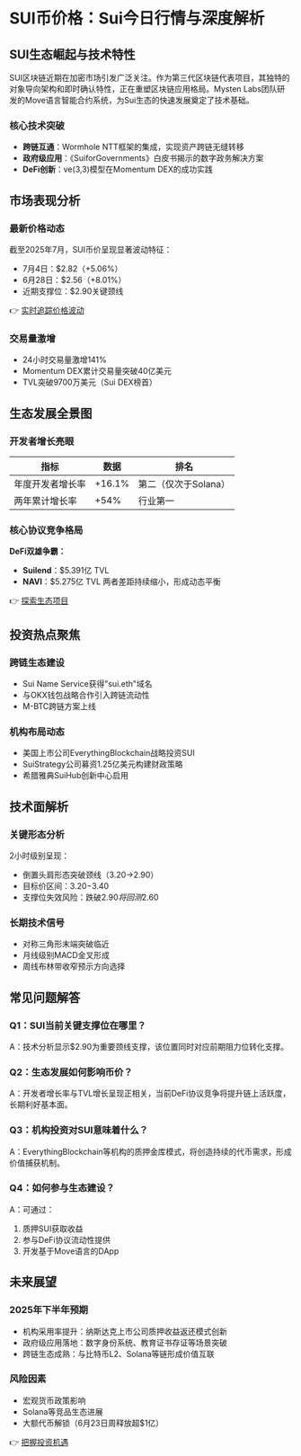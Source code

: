 # SUI币价格：Sui今日行情与深度解析

## SUI生态崛起与技术特性

SUI区块链近期在加密市场引发广泛关注。作为第三代区块链代表项目，其独特的对象导向架构和即时确认特性，正在重塑区块链应用格局。Mysten Labs团队研发的Move语言智能合约系统，为Sui生态的快速发展奠定了技术基础。

### 核心技术突破
- **跨链互通**：Wormhole NTT框架的集成，实现资产跨链无缝转移
- **政府级应用**：《SuiforGovernments》白皮书揭示的数字政务解决方案
- **DeFi创新**：ve(3,3)模型在Momentum DEX的成功实践

## 市场表现分析

### 最新价格动态
截至2025年7月，SUI币价呈现显著波动特征：
- 7月4日：$2.82（+5.06%）
- 6月28日：$2.56（+8.01%）
- 近期支撑位：$2.90关键颈线

👉 [实时追踪价格波动](https://bit.ly/okx_welcome)

### 交易量激增
- 24小时交易量激增141%
- Momentum DEX累计交易量突破40亿美元
- TVL突破9700万美元（Sui DEX榜首）

## 生态发展全景图

### 开发者增长亮眼
| 指标 | 数据 | 排名 |
|------|------|------|
| 年度开发者增长率 | +16.1% | 第二（仅次于Solana） |
| 两年累计增长率 | +54% | 行业第一 |

### 核心协议竞争格局
**DeFi双雄争霸：**
- **Suilend**：$5.391亿 TVL
- **NAVI**：$5.275亿 TVL
两者差距持续缩小，形成动态平衡

👉 [探索生态项目](https://bit.ly/okx_welcome)

## 投资热点聚焦

### 跨链生态建设
- Sui Name Service获得"sui.eth"域名
- 与OKX钱包战略合作引入跨链流动性
- M-BTC跨链方案上线

### 机构布局动态
- 美国上市公司EverythingBlockchain战略投资SUI
- SuiStrategy公司募资1.25亿美元构建财政策略
- 希腊雅典SuiHub创新中心启用

## 技术面解析

### 关键形态分析
2小时级别呈现：
- 倒置头肩形态突破颈线（3.20→2.90）
- 目标价区间：$3.20-$3.40
- 支撑位失效风险：跌破$2.90将回测$2.60

### 长期技术信号
- 对称三角形末端突破临近
- 月线级别MACD金叉形成
- 周线布林带收窄预示方向选择

## 常见问题解答

### Q1：SUI当前关键支撑位在哪里？
A：技术分析显示$2.90为重要颈线支撑，该位置同时对应前期阻力位转化支撑。

### Q2：生态发展如何影响币价？
A：开发者增长率与TVL增长呈现正相关，当前DeFi协议竞争将提升链上活跃度，长期利好基本面。

### Q3：机构投资对SUI意味着什么？
A：EverythingBlockchain等机构的质押金库模式，将创造持续的代币需求，形成价值捕获机制。

### Q4：如何参与生态建设？
A：可通过：
1. 质押SUI获取收益
2. 参与DeFi协议流动性提供
3. 开发基于Move语言的DApp

## 未来展望

### 2025年下半年预期
- 机构采用率提升：纳斯达克上市公司质押收益返还模式创新
- 政府级应用落地：数字身份系统、教育证书存证等场景突破
- 跨链生态成熟：与比特币L2、Solana等链形成价值互联

### 风险因素
- 宏观货币政策影响
- Solana等竞品生态进展
- 大额代币解锁（6月23日周释放超$1亿）

👉 [把握投资机遇](https://bit.ly/okx_welcome)
